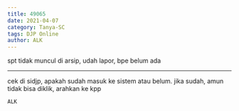 ```yaml
---
title: 49065
date: 2021-04-07
category: Tanya-SC
tags: DJP Online
author: ALK
---
```


spt tidak muncul di arsip, udah lapor, bpe belum ada

---

cek di sidjp, apakah sudah masuk ke sistem atau belum. jika sudah, amun tidak bisa diklik, arahkan ke kpp

`ALK`
